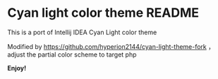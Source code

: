 # Cyan light color theme README

This is a port of Intellij IDEA Cyan Light color theme

Modified by https://github.com/hyperion2144/cyan-light-theme-fork ，adjust the partial color scheme to target php 

**Enjoy!**
